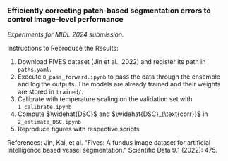### Efficiently correcting patch-based segmentation errors to control image-level performance 
<i> Experiments for MIDL 2024 submission. </i>


Instructions to Reproduce the Results:
  1. Download FIVES dataset (Jin et al., 2022) and register its path in `paths.yaml`.
  2. Execute `0_pass_forward.ipynb` to pass the data through the ensemble and log the outputs. The models are already trained and their weights are stored in `trained/`.
  3. Calibrate with temperature scaling on the validation set with `1_calibrate.ipynb`
  4. Compute $\widehat{DSC}$ and $\widehat{DSC}_{\text{corr}}$ in `2_estimate_DSC.ipynb`
  5. Reproduce figures with respective scripts


References:
Jin, Kai, et al. "Fives: A fundus image dataset for artificial Intelligence based vessel segmentation." Scientific Data 9.1 (2022): 475.
